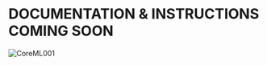 # DOCUMENTATION & INSTRUCTIONS COMING SOON

![CoreML001](https://github.com/djtoler/bm1/blob/main/CoreML001.png)
